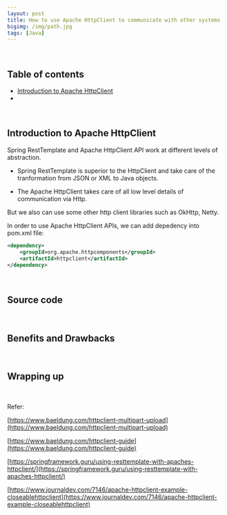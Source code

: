 ```yaml
---
layout: post
title: How to use Apache HttpClient to communicate with other systems
bigimg: /img/path.jpg
tags: [Java]
---
```




<br>

## Table of contents
- [Introduction to Apache HttpClient](#introduction-to-apache-httpclient)
- []()



<br>

## Introduction to Apache HttpClient

Spring RestTemplate and Apache HttpClient API work at different levels of abstraction.
- Spring RestTemplate is superior to the HttpClient and take care of the tranformation from JSON or XML to Java objects.

- The Apache HttpClient takes care of all low level details of communication via Http.

But we also can use some other http client libraries such as OkHttp, Netty.

In order to use Apache HttpClient APIs, we can add depedency into pom.xml file:

```xml
<dependency>
    <groupId>org.apache.httpcomponents</groupId>
    <artifactId>httpclient</artifactId>
</dependency>
```



<br>

## Source code





<br>

## Benefits and Drawbacks



<br>

## Wrapping up







<br>

Refer:

[https://www.baeldung.com/httpclient-multipart-upload](https://www.baeldung.com/httpclient-multipart-upload)

[https://www.baeldung.com/httpclient-guide](https://www.baeldung.com/httpclient-guide)

[https://springframework.guru/using-resttemplate-with-apaches-httpclient/](https://springframework.guru/using-resttemplate-with-apaches-httpclient/)

[https://www.journaldev.com/7146/apache-httpclient-example-closeablehttpclient](https://www.journaldev.com/7146/apache-httpclient-example-closeablehttpclient)